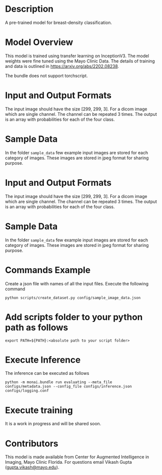 # Description
A pre-trained model for breast-density classification.

# Model Overview
This model is trained using transfer learning on InceptionV3. The model weights were fine tuned using the Mayo Clinic Data. The details of training and data is outlined in https://arxiv.org/abs/2202.08238.

The bundle does not support torchscript.
# Input and Output Formats
The input image should have the size [299, 299, 3]. For a dicom image which are single channel. The channel can be repeated 3 times. 
The output is an array with probabilities for each of the four class. 

# Sample Data
In the folder `sample_data` few example input images are stored for each category of images. These images are stored in jpeg format for sharing purpose. 

# Input and Output Formats
The input image should have the size [299, 299, 3]. For a dicom image which are single channel. The channel can be repeated 3 times.
The output is an array with probabilities for each of the four class.

# Sample Data
In the folder `sample_data` few example input images are stored for each category of images. These images are stored in jpeg format for sharing purpose.

# Commands Example
Create a json file with names of all the input files. Execute the following command
```
python scripts/create_dataset.py config/sample_image_data.json
```
# Add scripts folder to your python path as follows
```
export PATH=${PATH}:<absolute path to your script folder>
```

# Execute Inference 
The inference can be executed as follows
```
python -m monai.bundle run evaluating --meta_file configs/metadata.json --config_file configs/inference.json configs/logging.conf
```

# Execute training
It is a work in progress and will be shared soon.

# Contributors
This model is made available from Center for Augmented Intelligence in Imaging, Mayo Clinic Florida. For questions email Vikash Gupta (gupta.vikash@mayo.edu).
